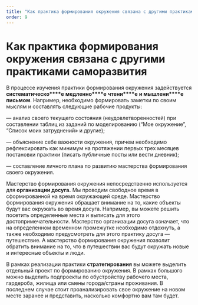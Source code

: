 ```yaml
---
title: "Как практика формирования окружения связана с другими практиками саморазвития"
order: 9
---
```


# Как практика формирования окружения связана с другими практиками саморазвития

В процессе изучения практики формирования окружения задействуется **систематическо****е** **медленно****е** **чтени****е** **и мышлени****е** **письмом**. Например, необходимо формировать заметки по своим мыслям и составлять следующие рабочие продукты:

— анализ своего текущего состояния (неудовлетворенностей) при составлении таблиц из заданий по моделированию (“Мое окружение”, “Список моих затруднений» и другие);

— объяснение себе важности окружения, причем необходимо рефлексировать как минимум на протяжении первых трех месяцев постановки практики (писать публичные посты или вести дневник);

— составление личного плана по развитию мастерства формирования своего окружения.

Мастерство формирования окружения непосредственно используется для **организации досуга.** Мы проводим свободное время в сформированной на время окружающей среде. Мастерство формирования окружения обращает внимание на то, какие объекты будут вас окружать во время досуга. Например, вы можете решить посетить определенные места и выписать для этого достопримечательности. Мастерство организации досуга означает, что на определенном временном промежутке необходимо отдохнуть, а также необходимо предусмотреть для этого практику досуга — путешествие. А мастерство формирования окружения позволит обратить внимание на то, что в путешествии вас будут окружать новые и интересные объекты и люди.

В рамках реализации практики **стратегирования** вы можете выделить отдельный проект по формированию окружения. В рамках большого можно выделить подпроекты по обустройству рабочего места, гардероба, жилища или смены города/страны проживания. В последнем случае стоит проанализировать свое окружение на новом месте заранее и представить, насколько комфортно вам там будет.